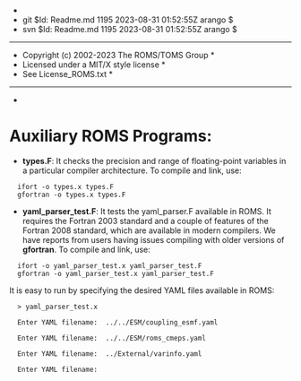 *
* git $Id: Readme.md 1195 2023-08-31 01:52:55Z arango $
* svn $Id: Readme.md 1195 2023-08-31 01:52:55Z arango $
***********************************************************************
*  Copyright (c) 2002-2023 The ROMS/TOMS Group                        *
*    Licensed under a MIT/X style license                             *
*    See License_ROMS.txt                                             *
***********************************************************************
*

# Auxiliary ROMS Programs:

- **types.F**: It checks the precision and range of floating-point
  variables in a particular compiler architecture. To compile and
  link, use:

```
  ifort -o types.x types.F
  gfortran -o types.x types.F
```

- **yaml_parser_test.F**: It tests the yaml_parser.F available in
  ROMS. It requires the Fortran 2003 standard and a couple of features of
  the Fortran 2008 standard, which are available in modern compilers.
  We have reports from users having issues compiling with older versions of
  **gfortran**. To compile and link, use:

```
  ifort -o yaml_parser_test.x yaml_parser_test.F
  gfortran -o yaml_parser_test.x yaml_parser_test.F
```
It is easy to run by specifying the desired YAML files available in ROMS:

```
  > yaml_parser_test.x

  Enter YAML filename:  ../../ESM/coupling_esmf.yaml

  Enter YAML filename:  ../../ESM/roms_cmeps.yaml

  Enter YAML filename:  ../External/varinfo.yaml

  Enter YAML filename:
```
